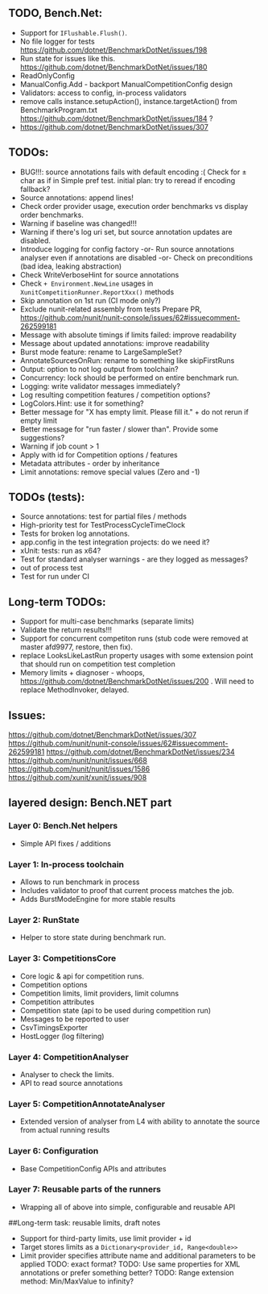 ﻿## TODO, Bench.Net:
 * Support for `IFlushable.Flush()`.
 * No file logger for tests https://github.com/dotnet/BenchmarkDotNet/issues/198
 * Run state for issues like this. https://github.com/dotnet/BenchmarkDotNet/issues/180
 * ReadOnlyConfig
 * ManualConfig.Add - backport ManualCompetitionConfig design
 * Validators: access to config, in-process validators
 * remove calls instance.setupAction(), instance.targetAction() from BenchmarkProgram.txt
   https://github.com/dotnet/BenchmarkDotNet/issues/184 ?
 * https://github.com/dotnet/BenchmarkDotNet/issues/307

## TODOs:
 * BUG!!!: source annotations fails with default encoding :( Check for ± char as if in Simple pref test.
   initial plan: try to reread if encoding fallback?
 * Source annotations: append lines!
 * Check order provider usage, execution order benchmarks vs display order benchmarks.
 * Warning if baseline was changed!!!
 * Warning if there's log uri set, but source annotation updates are disabled.
 * Introduce logging for config factory
   -or-
   Run source annotations analyser even if annotations are disabled
   -or-
   Check on preconditions (bad idea, leaking abstraction)
 * Check WriteVerboseHint for source annotations
 * Check `+ Environment.NewLine` usages in `XunitCompetitionRunner.ReportXxx()` methods
 * Skip annotation on 1st run (CI mode only?)
 * Exclude nunit-related assembly from tests
 Prepare PR, https://github.com/nunit/nunit-console/issues/62#issuecomment-262599181
 * Message with absolute timings if limits failed: improve readability
 * Message about updated annotations: improve readability
 * Burst mode feature: rename to LargeSampleSet?
 * AnnotateSourcesOnRun: rename to something like skipFirstRuns
 * Output: option to not log output from toolchain?
 * Concurrency: lock should be performed on entire benchmark run.
 * Logging: write validator messages immediately?
 * Log resulting competition features / competition options?
 * LogColors.Hint: use it for something?
 * Better message for "X has empty limit. Please fill it." + do not rerun if empty limit
 * Better message for "run faster / slower than". Provide some suggestions?
 * Warning if job count > 1
 * Apply with id for Competition options / features
 * Metadata attributes - order by inheritance
 * Limit annotations: remove special values (Zero and -1)

## TODOs (tests):
 * Source annotations: test for partial files / methods
 * High-priority test for TestProcessCycleTimeClock
 * Tests for broken log annotations.
 * app.config in the test integration projects: do we need it?
 * xUnit: tests: run as x64?
 * Test for standard analyser warnings - are they logged as messages?
 * out of process test
 * Test for run under CI

## Long-term TODOs:
 * Support for multi-case benchmarks (separate limits)
 * Validate the return results!!!
 * Support for concurrent competiton runs (stub code were removed at master afd9977, restore, then fix).
 * replace LooksLikeLastRun property usages with some extension point that should run on competition test completion
 * Memory limits + diagnoser - whoops, https://github.com/dotnet/BenchmarkDotNet/issues/200 . Will need to replace MethodInvoker, delayed.

## Issues:
https://github.com/dotnet/BenchmarkDotNet/issues/307
https://github.com/nunit/nunit-console/issues/62#issuecomment-262599181
https://github.com/dotnet/BenchmarkDotNet/issues/234
https://github.com/nunit/nunit/issues/668
https://github.com/nunit/nunit/issues/1586
https://github.com/xunit/xunit/issues/908

## layered design: Bench.NET part

### Layer 0: Bench.Net helpers
 * Simple API fixes / additions

### Layer 1: In-process toolchain
 * Allows to run benchmark in process
 * Includes validator to proof that current process matches the job.
 * Adds BurstModeEngine for more stable results

### Layer 2: RunState
 * Helper to store state during benchmark run.

### Layer 3: CompetitionsCore
 * Core logic & api for competition runs.
 * Competition options
 * Competition limits, limit providers, limit columns
 * Competition attributes
 * Competition state (api to be used during competition run)
 * Messages to be reported to user
 * CsvTimingsExporter
 * HostLogger (log filtering)

### Layer 4: CompetitionAnalyser
 * Analyser to check the limits.
 * API to read source annotations

### Layer 5: CompetitionAnnotateAnalyser
 * Extended version of analyser from L4 with ability to annotate the source from actual running results

### Layer 6: Configuration
 * Base CompetitionConfig APIs and attributes

### Layer 7: Reusable parts of the runners
 * Wrapping all of above into simple, configurable and reusable API


##Long-term task: reusable limits, draft notes
* Support for third-party limits, use limit provider + id
* Target stores limits as a `Dictionary<provider_id, Range<double>>`
* Limit provider specifies attribute name and additional parameters to be applied
  TODO: exact format?
  TODO: Use same properties for XML annotations or prefer something better?
  TODO: Range extension method: Min/MaxValue to infinity?